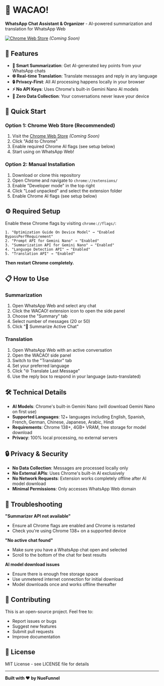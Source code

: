 # 📱 WACAO!

**WhatsApp Chat Assistant & Organizer** - AI-powered summarization and translation for WhatsApp Web

[![Chrome Web Store](https://img.shields.io/badge/Chrome%20Web%20Store-Available-brightgreen)](https://chrome.google.com/webstore) *(Coming Soon)*

## 🌟 Features

- **📄 Smart Summarization**: Get AI-generated key points from your WhatsApp chats
- **🌐 Real-time Translation**: Translate messages and reply in any language
- **🔒 Privacy-First**: All AI processing happens locally in your browser
- **⚡ No API Keys**: Uses Chrome's built-in Gemini Nano AI models
- **🎯 Zero Data Collection**: Your conversations never leave your device

## 🚀 Quick Start

### Option 1: Chrome Web Store (Recommended)
1. Visit the [Chrome Web Store](https://chrome.google.com/webstore) *(Coming Soon)*
2. Click "Add to Chrome"
3. Enable required Chrome AI flags (see setup below)
4. Start using on WhatsApp Web!

### Option 2: Manual Installation
1. Download or clone this repository
2. Open Chrome and navigate to `chrome://extensions/`
3. Enable "Developer mode" in the top right
4. Click "Load unpacked" and select the extension folder
5. Enable Chrome AI flags (see setup below)

## ⚙️ Required Setup

Enable these Chrome flags by visiting `chrome://flags/`:

```
1. "Optimization Guide On Device Model" → "Enabled BypassPerfRequirement"
2. "Prompt API for Gemini Nano" → "Enabled"
3. "Summarization API for Gemini Nano" → "Enabled"
4. "Language Detection API" → "Enabled"
5. "Translation API" → "Enabled"
```

**Then restart Chrome completely.**

## 📋 How to Use

### Summarization
1. Open WhatsApp Web and select any chat
2. Click the WACAO! extension icon to open the side panel
3. Choose the "Summary" tab
4. Select number of messages (20 or 50)
5. Click "🤖 Summarize Active Chat"

### Translation
1. Open WhatsApp Web with an active conversation
2. Open the WACAO! side panel
3. Switch to the "Translator" tab
4. Set your preferred language
5. Click "🌐 Translate Last Message"
6. Use the reply box to respond in your language (auto-translated)

## 🛠️ Technical Details

- **AI Models**: Chrome's built-in Gemini Nano (will download Gemini Nano on first use)
- **Supported Languages**: 12+ languages including English, Spanish, French, German, Chinese, Japanese, Arabic, Hindi
- **Requirements**: Chrome 138+, 4GB+ VRAM, free storage for model download
- **Privacy**: 100% local processing, no external servers

## 🔒 Privacy & Security

- **No Data Collection**: Messages are processed locally only
- **No External APIs**: Uses Chrome's built-in AI exclusively
- **No Network Requests**: Extension works completely offline after AI model download
- **Minimal Permissions**: Only accesses WhatsApp Web domain

## 🐛 Troubleshooting

**"Summarizer API not available"**
- Ensure all Chrome flags are enabled and Chrome is restarted
- Check you're using Chrome 138+ on a supported device

**"No active chat found"**
- Make sure you have a WhatsApp chat open and selected
- Scroll to the bottom of the chat for best results

**AI model download issues**
- Ensure there is enough free storage space
- Use unmetered internet connection for initial download
- Model downloads once and works offline thereafter

## 🤝 Contributing

This is an open-source project. Feel free to:
- Report issues or bugs
- Suggest new features
- Submit pull requests
- Improve documentation

## 📄 License

MIT License - see LICENSE file for details

---

**Built with ❤️  by NueFunnel**
